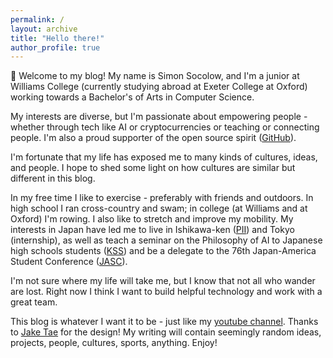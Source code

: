 ```yaml
---
permalink: /
layout: archive
title: "Hello there!"
author_profile: true
---
```


:wave: Welcome to my blog! My name is Simon Socolow, and I'm a junior at Williams College (currently studying abroad at Exeter College at Oxford) working towards a Bachelor's of Arts in Computer Science.

My interests are diverse, but I'm passionate about empowering people - whether through tech like AI or cryptocurrencies or teaching or connecting people. I'm also a proud supporter of the open source spirit ([GitHub](https://github.com/ssocolow/)).

I'm fortunate that my life has exposed me to many kinds of cultures, ideas, and people. I hope to shed some light on how cultures are similar but different in this blog.

In my free time I like to exercise - preferably with friends and outdoors. In high school I ran cross-country and swam; in college (at Williams and at Oxford) I'm rowing. I also like to stretch and improve my mobility. My interests in Japan have led me to live in Ishikawa-ken ([PII](https://pii.princeton.edu/)) and Tokyo (internship), as well as teach a seminar on the Philosophy of AI to Japanese high schools students ([KSS](https://atelieryume.co/projects/kss/)) and be a delegate to the 76th Japan-America Student Conference ([JASC](https://iscdc.org/jasc/)).

I'm not sure where my life will take me, but I know that not all who wander are lost. Right now I think I want to build helpful technology and work with a great team.

This blog is whatever I want it to be - just like my [youtube channel](https://www.youtube.com/channel/UCDJA92YqaUXo_2dlJkkLp4g). Thanks to [Jake Tae](https://jaketae.github.io/) for the design! My writing will contain seemingly random ideas, projects, people, cultures, sports, anything. Enjoy!
